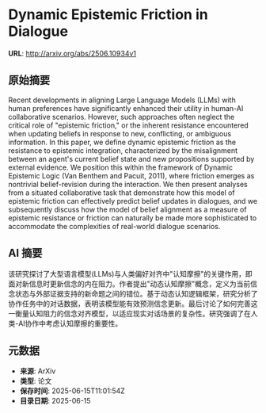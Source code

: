 # Dynamic Epistemic Friction in Dialogue

**URL**: http://arxiv.org/abs/2506.10934v1

## 原始摘要

Recent developments in aligning Large Language Models (LLMs) with human
preferences have significantly enhanced their utility in human-AI collaborative
scenarios. However, such approaches often neglect the critical role of
"epistemic friction," or the inherent resistance encountered when updating
beliefs in response to new, conflicting, or ambiguous information. In this
paper, we define dynamic epistemic friction as the resistance to epistemic
integration, characterized by the misalignment between an agent's current
belief state and new propositions supported by external evidence. We position
this within the framework of Dynamic Epistemic Logic (Van Benthem and Pacuit,
2011), where friction emerges as nontrivial belief-revision during the
interaction. We then present analyses from a situated collaborative task that
demonstrate how this model of epistemic friction can effectively predict belief
updates in dialogues, and we subsequently discuss how the model of belief
alignment as a measure of epistemic resistance or friction can naturally be
made more sophisticated to accommodate the complexities of real-world dialogue
scenarios.


## AI 摘要

该研究探讨了大型语言模型(LLMs)与人类偏好对齐中"认知摩擦"的关键作用，即面对新信息时更新信念的内在阻力。作者提出"动态认知摩擦"概念，定义为当前信念状态与外部证据支持的新命题之间的错位。基于动态认知逻辑框架，研究分析了协作任务中的对话数据，表明该模型能有效预测信念更新。最后讨论了如何完善这一衡量认知阻力的信念对齐模型，以适应现实对话场景的复杂性。研究强调了在人类-AI协作中考虑认知摩擦的重要性。

## 元数据

- **来源**: ArXiv
- **类型**: 论文
- **保存时间**: 2025-06-15T11:01:54Z
- **目录日期**: 2025-06-15
